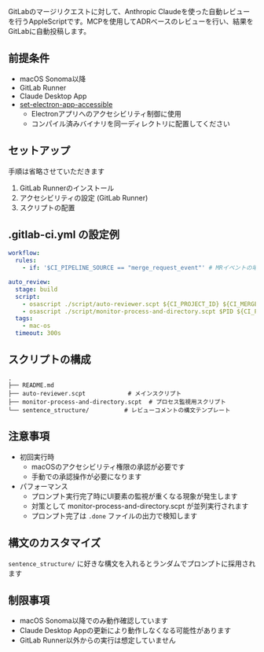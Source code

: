 GitLabのマージリクエストに対して、Anthropic Claudeを使った自動レビューを行うAppleScriptです。MCPを使用してADRベースのレビューを行い、結果をGitLabに自動投稿します。

## 前提条件

- macOS Sonoma以降
- GitLab Runner
- Claude Desktop App
- [set-electron-app-accessible](https://github.com/JonathanGawrych/set-electron-app-accessible)
  - Electronアプリへのアクセシビリティ制御に使用
  - コンパイル済みバイナリを同一ディレクトリに配置してください

## セットアップ

手順は省略させていただきます

1. GitLab Runnerのインストール
2. アクセシビリティの設定 (GitLab Runner)
3. スクリプトの配置

## .gitlab-ci.yml の設定例

```yaml
workflow:
  rules:
    - if: '$CI_PIPELINE_SOURCE == "merge_request_event"' # MRイベントの場合のみ実行

auto_review:
  stage: build
  script:
    - osascript ./script/auto-reviewer.scpt ${CI_PROJECT_ID} ${CI_MERGE_REQUEST_IID} ${CI_PROJECT_DIR} & PID=$!;
    - osascript ./script/monitor-process-and-directory.scpt $PID ${CI_PROJECT_DIR}
  tags:
    - mac-os
  timeout: 300s
```

## スクリプトの構成

```
.
├── README.md
├── auto-reviewer.scpt            # メインスクリプト
├── monitor-process-and-directory.scpt  # プロセス監視用スクリプト
└── sentence_structure/          # レビューコメントの構文テンプレート
```

## 注意事項

- 初回実行時
  - macOSのアクセシビリティ権限の承認が必要です
  - 手動での承認操作が必要になります
- パフォーマンス
  - プロンプト実行完了時にUI要素の監視が重くなる現象が発生します
  - 対策として monitor-process-and-directory.scpt が並列実行されます
  - プロンプト完了は `.done` ファイルの出力で検知します

## 構文のカスタマイズ

`sentence_structure/` に好きな構文を入れるとランダムでプロンプトに採用されます

## 制限事項

- macOS Sonoma以降でのみ動作確認しています
- Claude Desktop Appの更新により動作しなくなる可能性があります
- GitLab Runner以外からの実行は想定していません

